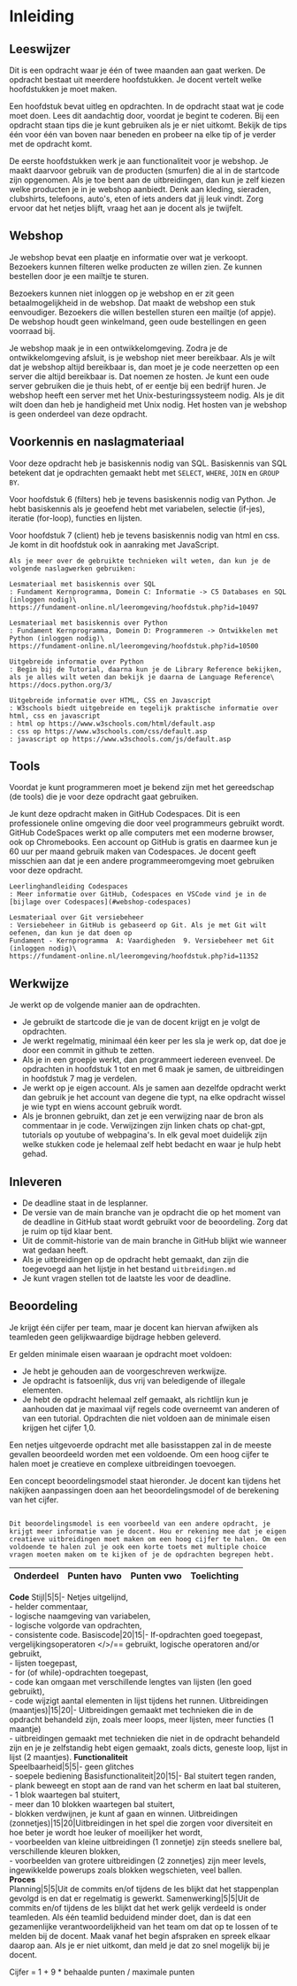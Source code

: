 # Inleiding

## Leeswijzer

Dit is een opdracht waar je één of twee maanden aan gaat werken. De opdracht bestaat uit meerdere hoofdstukken. Je docent vertelt welke hoofdstukken je moet maken.

Een hoofdstuk bevat uitleg en opdrachten. In de opdracht staat wat je code moet doen. Lees dit aandachtig door, voordat je begint te coderen. Bij een opdracht staan tips die je kunt gebruiken als je er niet uitkomt. Bekijk de tips één voor één van boven naar beneden en probeer na elke tip of je verder met de opdracht komt.

De eerste hoofdstukken werk je aan functionaliteit voor je webshop. Je maakt daarvoor gebruik van de producten (smurfen) die al in de startcode zijn opgenomen. Als je toe bent aan de uitbreidingen, dan kun je zelf kiezen welke producten je in je webshop aanbiedt. Denk aan kleding, sieraden, clubshirts, telefoons, auto's, eten of iets anders dat jij leuk vindt. Zorg ervoor dat het netjes blijft, vraag het aan je docent als je twijfelt.

## Webshop

Je webshop bevat een plaatje en informatie over wat je verkoopt. Bezoekers kunnen filteren welke producten ze willen zien. Ze kunnen bestellen door je een mailtje te sturen.

Bezoekers kunnen niet inloggen op je webshop en er zit geen betaalmogelijkheid in de webshop. Dat maakt de webshop een stuk eenvoudiger. Bezoekers die willen bestellen sturen een mailtje (of appje). De webshop houdt geen winkelmand, geen oude bestellingen en geen voorraad bij.

Je webshop maak je in een ontwikkelomgeving. Zodra je de ontwikkelomgeving afsluit, is je webshop niet meer bereikbaar. Als je wilt dat je webshop altijd bereikbaar is, dan moet je je code neerzetten op een server die altijd bereikbaar is. Dat noemen ze hosten. Je kunt een oude server gebruiken die je thuis hebt, of er eentje bij een bedrijf huren. Je webshop heeft een server met het Unix-besturingssysteem nodig. Als je dit wilt doen dan heb je handigheid met Unix nodig. Het hosten van je webshop is geen onderdeel van deze opdracht. 

## Voorkennis en naslagmateriaal

Voor deze opdracht heb je basiskennis nodig van SQL. Basiskennis van SQL betekent dat je opdrachten gemaakt hebt met `SELECT`, `WHERE`, `JOIN` en `GROUP BY`. 

Voor hoofdstuk 6 (filters) heb je tevens basiskennis nodig van Python. Je hebt basiskennis als je geoefend hebt met variabelen, selectie (if-jes), iteratie (for-loop), functies en lijsten.

Voor hoofdstuk 7 (client) heb je tevens basiskennis nodig van html en css. Je komt in dit hoofdstuk ook in aanraking met JavaScript.

```{seealso} Naslagmateriaal
Als je meer over de gebruikte technieken wilt weten, dan kun je de volgende naslagwerken gebruiken:

Lesmateriaal met basiskennis over SQL
: Fundament Kernprogramma, Domein C: Informatie -> C5 Databases en SQL (inloggen nodig)\
https://fundament-online.nl/leeromgeving/hoofdstuk.php?id=10497

Lesmateriaal met basiskennis over Python
: Fundament Kernprogramma, Domein D: Programmeren -> Ontwikkelen met Python (inloggen nodig)\
https://fundament-online.nl/leeromgeving/hoofdstuk.php?id=10500

Uitgebreide informatie over Python
: Begin bij de Tutorial, daarna kun je de Library Reference bekijken, als je alles wilt weten dan bekijk je daarna de Language Reference\
https://docs.python.org/3/

Uitgebreide informatie over HTML, CSS en Javascript
: W3schools biedt uitgebreide en tegelijk praktische informatie over html, css en javascript
: html op https://www.w3schools.com/html/default.asp 
: css op https://www.w3schools.com/css/default.asp
: javascript op https://www.w3schools.com/js/default.asp

```

## Tools

Voordat je kunt programmeren moet je bekend zijn met het gereedschap (de tools) die je voor deze opdracht gaat gebruiken. 

Je kunt deze opdracht maken in GitHub Codespaces. Dit is een professionele online omgeving die door veel programmeurs gebruikt wordt. GitHub CodeSpaces werkt op alle computers met een moderne browser, ook op Chromebooks. Een account op GitHub is gratis en daarmee kun je 60 uur per maand gebruik maken van Codespaces. Je docent geeft misschien aan dat je een andere programmeeromgeving moet gebruiken voor deze opdracht. 

```{seealso} GitHub en Codespaces 
Leerlinghandleiding Codespaces
: Meer informatie over GitHub, Codespaces en VSCode vind je in de [bijlage over Codespaces](#webshop-codespaces)

Lesmateriaal over Git versiebeheer
: Versiebeheer in GitHub is gebaseerd op Git. Als je met Git wilt oefenen, dan kun je dat doen op
Fundament - Kernprogramma  A: Vaardigheden  9. Versiebeheer met Git (inloggen nodig)\
https://fundament-online.nl/leeromgeving/hoofdstuk.php?id=11352
```

## Werkwijze

Je werkt op de volgende manier aan de opdrachten.

- Je gebruikt de startcode die je van de docent krijgt en je volgt de opdrachten.
- Je werkt regelmatig, minimaal één keer per les sla je werk op, dat doe je door een commit in github te zetten.
- Als je in een groepje werkt, dan programmeert iedereen evenveel. De opdrachten in hoofdstuk 1 tot en met 6 maak je samen, de uitbreidingen in hoofdstuk 7 mag je verdelen.
- Je werkt op je eigen account. Als je samen aan dezelfde opdracht werkt dan gebruik je het account van degene die typt, na elke opdracht wissel je wie typt en wiens account gebruik wordt.
- Als je bronnen gebruikt, dan zet je een verwijzing naar de bron als commentaar in je code. Verwijzingen zijn linken chats op chat-gpt, tutorials op youtube of webpagina's. In elk geval moet duidelijk zijn welke stukken code je helemaal zelf hebt bedacht en waar je hulp hebt gehad. 

## Inleveren

- De deadline staat in de lesplanner.
- De versie van de main branche van je opdracht die op het moment van de deadline in GitHub staat wordt gebruikt voor de beoordeling. Zorg dat je ruim op tijd klaar bent. 
- Uit de commit-historie van de main branche in GitHub blijkt wie wanneer wat gedaan heeft.
- Als je uitbreidingen op de opdracht hebt gemaakt, dan zijn die toegevoegd aan het lijstje in het bestand `uitbreidingen.md`
- Je kunt vragen stellen tot de laatste les voor de deadline.

## Beoordeling

Je krijgt één cijfer per team, maar je docent kan hiervan afwijken als teamleden geen gelijkwaardige bijdrage hebben geleverd. 

Er gelden minimale eisen waaraan je opdracht moet voldoen:
-	Je hebt je gehouden aan de voorgeschreven werkwijze.
-	Je opdracht is fatsoenlijk, dus vrij van beledigende of illegale elementen.
-	Je hebt de opdracht helemaal zelf gemaakt, als richtlijn kun je aanhouden dat je maximaal vijf regels code overneemt van anderen of van een tutorial. 
Opdrachten die niet voldoen aan de minimale eisen krijgen het cijfer 1,0.

Een netjes uitgevoerde opdracht met alle basisstappen zal in de meeste gevallen beoordeeld worden met een voldoende. Om een hoog cijfer te halen moet je creatieve en complexe uitbreidingen toevoegen.

Een concept beoordelingsmodel staat hieronder. Je docent kan tijdens het nakijken aanpassingen doen aan het beoordelingsmodel of de berekening van het cijfer.

```{attention} Beoordelingsmodel

Dit beoordelingsmodel is een voorbeeld van een andere opdracht, je krijgt meer informatie van je docent. Hou er rekening mee dat je eigen creatieve uitbreidingen moet maken om een hoog cijfer te halen. Om een voldoende te halen zul je ook een korte toets met multiple choice vragen moeten maken om te kijken of je de opdrachten begrepen hebt. 

```

Onderdeel|Punten havo|Punten vwo|Toelichting 
-|-|-|-
**Code**
Stijl|5|5|- Netjes uitgelijnd,<br> - helder commentaar, <br>- logische naamgeving van variabelen, <br>- logische volgorde van opdrachten, <br>- consistente code.
Basiscode|20|15|- If-opdrachten goed toegepast, vergelijkingsoperatoren </>/== gebruikt, logische operatoren and/or gebruikt, <br>- lijsten toegepast, <br>- for (of while)-opdrachten toegepast, <br>- code kan omgaan met verschillende lengtes van lijsten (len goed gebruikt),<br>- code wijzigt aantal elementen in lijst tijdens het runnen.
Uitbreidingen (maantjes)|15|20|- Uitbreidingen gemaakt met technieken die in de opdracht behandeld zijn, zoals meer loops, meer lijsten, meer functies (1 maantje)<br>- uitbreidingen gemaakt met technieken die niet in de opdracht behandeld zijn en je je zelfstandig hebt eigen gemaakt, zoals dicts, geneste loop, lijst in lijst (2 maantjes).
**Functionaliteit**	 	 
Speelbaarheid|5|5|- geen glitches<br>- soepele bediening
Basisfunctionaliteit|20|15|- Bal stuitert tegen randen,<br>- plank beweegt en stopt aan de rand van het scherm en laat bal stuiteren, <br>- 1 blok waartegen bal stuitert,<br>- meer dan 10 blokken waartegen bal stuitert,<br>- blokken verdwijnen, je kunt af gaan en winnen.
Uitbreidingen (zonnetjes)|15|20|Uitbreidingen in het spel die zorgen voor diversiteit en hoe beter je wordt hoe leuker of moeilijker het wordt, <br>- voorbeelden van kleine uitbreidingen (1 zonnetje) zijn steeds snellere bal, verschillende kleuren blokken,<br>- voorbeelden van grotere uitbreidingen (2 zonnetjes) zijn meer levels, ingewikkelde powerups zoals blokken wegschieten, veel ballen.             
**Proces**	 
Planning|5|5|Uit de commits en/of tijdens de les blijkt dat het stappenplan gevolgd is en dat er regelmatig is gewerkt.
Samenwerking|5|5|Uit de commits en/of tijdens de les blijkt dat het werk gelijk verdeeld is onder teamleden. Als één teamlid beduidend minder doet, dan is dat een gezamenlijke verantwoordelijkheid van het team om dat op te lossen of te melden bij de docent. Maak vanaf het begin afspraken en spreek elkaar daarop aan. Als je er niet uitkomt, dan meld je dat zo snel mogelijk bij je docent.

Cijfer = 1 + 9 * behaalde punten / maximale punten
